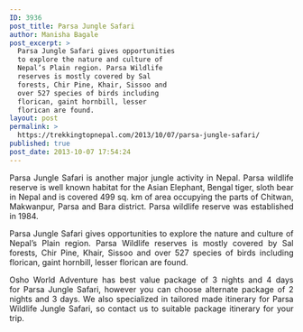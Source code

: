 ```yaml
---
ID: 3936
post_title: Parsa Jungle Safari
author: Manisha Bagale
post_excerpt: >
  Parsa Jungle Safari gives opportunities
  to explore the nature and culture of
  Nepal’s Plain region. Parsa Wildlife
  reserves is mostly covered by Sal
  forests, Chir Pine, Khair, Sissoo and
  over 527 species of birds including
  florican, gaint hornbill, lesser
  florican are found.
layout: post
permalink: >
  https://trekkingtopnepal.com/2013/10/07/parsa-jungle-safari/
published: true
post_date: 2013-10-07 17:54:24
---
```

<p style="text-align: justify;">Parsa Jungle Safari is another major jungle activity in Nepal. Parsa wildlife reserve is well known habitat for the Asian Elephant, Bengal tiger, sloth bear in Nepal and is covered 499 sq. km of area occupying the parts of Chitwan, Makwanpur, Parsa and Bara district. Parsa wildlife reserve was established in 1984.</p>
<p style="text-align: justify;">Parsa Jungle Safari gives opportunities to explore the nature and culture of Nepal’s Plain region. Parsa Wildlife reserves is mostly covered by Sal forests, Chir Pine, Khair, Sissoo and over 527 species of birds including florican, gaint hornbill, lesser florican are found.</p>
<p style="text-align: justify;">Osho World Adventure has best value package of 3 nights and 4 days for Parsa Jungle Safari, however you can choose alternate package of 2 nights and 3 days. We also specialized in tailored made itinerary for Parsa Wildlife Jungle Safari, so contact us to suitable package itinerary for your trip.</p>